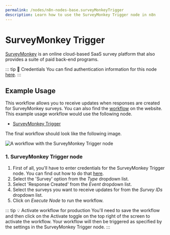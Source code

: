 ```yaml
---
permalink: /nodes/n8n-nodes-base.surveyMonkeyTrigger
description: Learn how to use the SurveyMonkey Trigger node in n8n
---
```


# SurveyMonkey Trigger

[SurveyMonkey](https://www.surveymonkey.com/) is an online cloud-based SaaS survey platform that also provides a suite of paid back-end programs.

::: tip 🔑 Credentials
You can find authentication information for this node [here](../../../credentials/SurveyMonkey/README.md).
:::


## Example Usage

This workflow allows you to receive updates when responses are created for SurveyMonkey surveys. You can also find the [workflow](https://n8n.io/workflows/551) on the website. This example usage workflow would use the following node.
- [SurveyMonkey Trigger]()

The final workflow should look like the following image.

![A workflow with the SurveyMonkey Trigger node](REDACTED)


### 1. SurveyMonkey Trigger node

1. First of all, you'll have to enter credentials for the SurveyMonkey Trigger node. You can find out how to do that [here](../../../credentials/SurveyMonkey/README.md).
2. Select the 'Survey' option from the *Type* dropdown list.
3. Select 'Response Created' from the *Event* dropdown list.
4. Select the surveys you want to receive updates for from the *Survey IDs* dropdown list.
5. Click on *Execute Node* to run the workflow.

::: tip 💡 Activate workflow for production
You'll need to save the workflow and then click on the Activate toggle on the top right of the screen to activate the workflow. Your workflow will then be triggered as specified by the settings in the SurveyMonkey Trigger node.
:::
